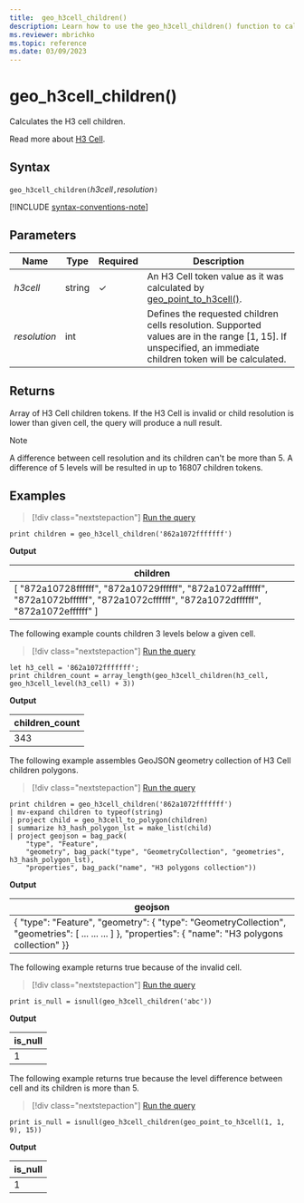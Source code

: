 ```yaml
---
title:  geo_h3cell_children()
description: Learn how to use the geo_h3cell_children() function to calculate the H3 cell children.
ms.reviewer: mbrichko
ms.topic: reference
ms.date: 03/09/2023
---
```

# geo_h3cell_children()

Calculates the H3 cell children.

Read more about [H3 Cell](https://eng.uber.com/h3/).

## Syntax

`geo_h3cell_children(`*h3cell*`,`*resolution*`)`

[!INCLUDE [syntax-conventions-note](../../includes/syntax-conventions-note.md)]

## Parameters

|Name|Type|Required|Description|
|--|--|--|--|
| *h3cell* | string | &check; | An H3 Cell token value as it was calculated by [geo_point_to_h3cell()](geo-point-to-h3cell-function.md).|
| *resolution* | int | | Defines the requested children cells resolution. Supported values are in the range [1, 15]. If unspecified, an immediate children token will be calculated.|

## Returns

Array of H3 Cell children tokens. If the H3 Cell is invalid or child resolution is lower than given cell, the query will produce a null result.

> [!NOTE]
>
> A difference between cell resolution and its children can't be more than 5. A difference of 5 levels will be resulted in up to 16807 children tokens.

## Examples

> [!div class="nextstepaction"]
> <a href="https://dataexplorer.azure.com/clusters/help/databases/Samples?query=H4sIAAAAAAAAAysoyswrUUjOyMxJKUrNU7BVSE/Nj88wTk7NyYmHiWqoW5gZJRoamBulQYC6JgDo0XQKNwAAAA==" target="_blank">Run the query</a>

```kusto
print children = geo_h3cell_children('862a1072fffffff')
```

**Output**

|children|
|---|
|[ "872a10728ffffff", "872a10729ffffff", "872a1072affffff", "872a1072bffffff", "872a1072cffffff", "872a1072dffffff", "872a1072effffff" ]|

The following example counts children 3 levels below a given cell.

> [!div class="nextstepaction"]
> <a href="https://dataexplorer.azure.com/clusters/help/databases/Samples?query=H4sIAAAAAAAAA8tJLVHIMI5PTs3JUbBVULcwM0o0NDA3SoMAdWsFroKizLwSheSMzJyUotS8+OT8UiDXViGxqCixMj4nNS+9JEMjPTU/PsMYZEg8TKEG1FQdBSTJnNSy1ByYjKaCtoKxpiYAhE7I7YIAAAA=" target="_blank">Run the query</a>

```kusto
let h3_cell = '862a1072fffffff'; 
print children_count = array_length(geo_h3cell_children(h3_cell, geo_h3cell_level(h3_cell) + 3))
```

**Output**

|children_count|
|---|
|343|

The following example assembles GeoJSON geometry collection of H3 Cell children polygons.

> [!div class="nextstepaction"]
> <a href="https://dataexplorer.azure.com/clusters/help/databases/Samples?query=H4sIAAAAAAAAA22PwU7DMAyG73sKq5e1EkiwSsCFExLwFlHovCZbEkeJhyji4XFouoKET8nv//9sx2QDw2Cs2ycM8AgjkjL9gM6pRW23D3c7fXtzvzvMte02X+Dfr/Ej6rBf00zAU0Q6tJmFOxZbTHTEoY74y2dSkdw0UmgXREnks/c62U8E0yujs1lcymUWgtcnVM5mnlO/hwj8mKmc8aZHFfVwajcg1ZS1mitonlHzOclzlsXvkdMkrUvg4n2pzSdyTuCWQlFrxGKW3z8LdhUtK0VMPPtWeND+B/7aQw1lGNYBXfcNNfE/VZEBAAA=" target="_blank">Run the query</a>

```kusto
print children = geo_h3cell_children('862a1072fffffff')
| mv-expand children to typeof(string)
| project child = geo_h3cell_to_polygon(children)
| summarize h3_hash_polygon_lst = make_list(child)
| project geojson = bag_pack(
    "type", "Feature",
    "geometry", bag_pack("type", "GeometryCollection", "geometries", h3_hash_polygon_lst),
    "properties", bag_pack("name", "H3 polygons collection"))
```

**Output**

|geojson|
|---|
|{ "type": "Feature", "geometry": { "type": "GeometryCollection", "geometries": [ ... ... ... ] }, "properties": { "name": "H3 polygons collection" }}|

The following example returns true because of the invalid cell.

> [!div class="nextstepaction"]
> <a href="https://dataexplorer.azure.com/clusters/help/databases/Samples?query=H4sIAAAAAAAAAysoyswrUcgsjs8rzclRsAWyQAyN9NT8+Azj5NScnPjkjMyclKLUPA31xKRkdU1NABWsmhkyAAAA" target="_blank">Run the query</a>

```kusto
print is_null = isnull(geo_h3cell_children('abc'))
```

**Output**

|is_null|
|---|
|1|

The following example returns true because the level difference between cell and its children is more than 5.

> [!div class="nextstepaction"]
> <a href="https://dataexplorer.azure.com/clusters/help/databases/Samples?query=H4sIAAAAAAAAAysoyswrUcgsjs8rzclRsAWyQAyN9NT8+Azj5NScnPjkjMyclKLUPLBYQT5QeXwJTFLDUEcBiCw1gZSppiYAGXNpOU0AAAA=" target="_blank">Run the query</a>

```kusto
print is_null = isnull(geo_h3cell_children(geo_point_to_h3cell(1, 1, 9), 15))
```

**Output**

|is_null|
|---|
|1|
